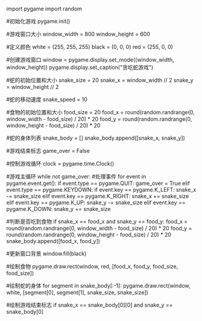 import pygame
import random

#初始化游戏
pygame.init()

#游戏窗口大小
window_width = 800
window_height = 600

#定义颜色
white = (255, 255, 255)
black = (0, 0, 0)
red = (255, 0, 0)

#创建游戏窗口
window = pygame.display.set_mode((window_width, window_height))
pygame.display.set_caption("贪吃蛇游戏")

#蛇的初始位置和大小
snake_size = 20
snake_x = window_width // 2
snake_y = window_height // 2

#蛇的移动速度
snake_speed = 10

#食物的初始位置和大小
food_size = 20
food_x = round(random.randrange(0, window_width - food_size) / 20) * 20
food_y = round(random.randrange(0, window_height - food_size) / 20) * 20

#蛇的身体列表
snake_body = []
snake_body.append([snake_x, snake_y])

#游戏结束标志
game_over = False

#控制游戏循环
clock = pygame.time.Clock()

#游戏主循环
while not game_over:
   #处理事件
   for event in pygame.event.get():
       if event.type == pygame.QUIT:
           game_over = True
       elif event.type == pygame.KEYDOWN:
           if event.key == pygame.K_LEFT:
               snake_x -= snake_size
           elif event.key == pygame.K_RIGHT:
               snake_x += snake_size
           elif event.key == pygame.K_UP:
               snake_y -= snake_size
           elif event.key == pygame.K_DOWN:
               snake_y += snake_size

   #判断是否吃到食物
   if snake_x == food_x and snake_y == food_y:
       food_x = round(random.randrange(0, window_width - food_size) / 20) * 20
       food_y = round(random.randrange(0, window_height - food_size) / 20) * 20
       snake_body.append([food_x, food_y])

   #更新窗口背景
   window.fill(black)

   #绘制食物
   pygame.draw.rect(window, red, [food_x, food_y, food_size, food_size])

   #绘制蛇的身体
   for segment in snake_body[:-1]:
       pygame.draw.rect(window, white, [segment[0], segment[1], snake_size, snake_size])

   #绘制游戏结束标志
   if snake_x == snake_body[0][0] and snake_y == snake_body[0]
 
